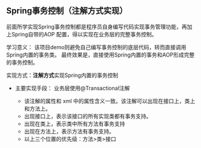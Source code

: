 ## Spring事务控制（注解方式实现）
前面所学实现Spring事务控制都是程序员自身编写代码实现事务管理功能，再加上Spring自带的AOP
配置，得以实现在业务层的完整事务控制。

学习意义： 该项目demo则避免自己编写事务控制的底层代码，转而直接调用Spring内置的事务类。
最终效果是，直接使用Spring内置的事务和AOP形成完整的事务控制。

实现方式：**注解方式**实现Spring内置的事务控制

- 主要实现手段：
  业务层使用@Transactional注解
  
    - 该注解的属性和 xml 中的属性含义一致。该注解可以出现在接口上，类上和方法上。
    - 出现接口上，表示该接口的所有实现类都有事务支持。
    - 出现在类上，表示类中所有方法有事务支持
    - 出现在方法上，表示方法有事务支持。
    - 以上三个位置的优先级：方法>类>接口